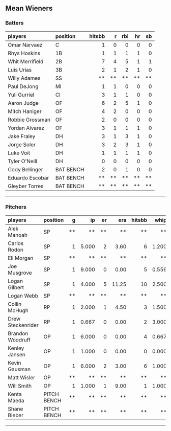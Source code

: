 ## Mean Wieners

### Batters

 
|players         |position  | hitsbb|  r| rbi| hr| sb| 
|:---------------|:---------|------:|--:|---:|--:|--:| 
|Omar Narvaez    |C         |      1|  0|   0|  0|  0| 
|Rhys Hoskins    |1B        |      1|  1|   1|  1|  0| 
|Whit Merrifield |2B        |      7|  4|   5|  1|  1| 
|Luis Urias      |3B        |      2|  1|   2|  1|  0| 
|Willy Adames    |SS        |     **| **|  **| **| **| 
|Paul DeJong     |MI        |      1|  1|   0|  0|  0| 
|Yuli Gurriel    |CI        |      3|  1|   1|  0|  0| 
|Aaron Judge     |OF        |      6|  2|   5|  1|  0| 
|Mitch Haniger   |OF        |      4|  2|   0|  0|  0| 
|Robbie Grossman |OF        |      2|  0|   0|  0|  0| 
|Yordan Alvarez  |OF        |      3|  1|   1|  1|  0| 
|Jake Fraley     |DH        |      3|  1|   3|  1|  0| 
|Jorge Soler     |DH        |      3|  2|   3|  1|  0| 
|Luke Voit       |DH        |      1|  1|   1|  1|  0| 
|Tyler O'Neill   |DH        |      0|  0|   0|  0|  0| 
|Cody Bellinger  |BAT BENCH |      2|  0|   1|  0|  0| 
|Eduardo Escobar |BAT BENCH |     **| **|  **| **| **| 
|Gleyber Torres  |BAT BENCH |     **| **|  **| **| **| 

* * *

### Pitchers

 
|players           |position    |  g|    ip| er|   era| hitsbb|  whip| so|  w| sv| 
|:-----------------|:-----------|--:|-----:|--:|-----:|------:|-----:|--:|--:|--:| 
|Alek Manoah       |SP          | **|    **| **|    **|     **|    **| **| **| **| 
|Carlos Rodon      |SP          |  1| 5.000|  2|  3.60|      6| 1.200|  3|  1|  0| 
|Eli Morgan        |SP          | **|    **| **|    **|     **|    **| **| **| **| 
|Joe Musgrove      |SP          |  1| 9.000|  0|  0.00|      5| 0.556|  9|  1|  0| 
|Logan Gilbert     |SP          |  1| 4.000|  5| 11.25|     10| 2.500|  5|  0|  0| 
|Logan Webb        |SP          | **|    **| **|    **|     **|    **| **| **| **| 
|Collin McHugh     |RP          |  1| 2.000|  1|  4.50|      3| 1.500|  0|  1|  0| 
|Drew Steckenrider |RP          |  1| 0.667|  0|  0.00|      2| 3.000|  0|  0|  0| 
|Brandon Woodruff  |OP          |  1| 6.000|  0|  0.00|      4| 0.667| 10|  1|  0| 
|Kenley Jansen     |OP          |  1| 1.000|  0|  0.00|      0| 0.000|  1|  0|  0| 
|Kevin Gausman     |OP          |  1| 6.000|  2|  3.00|      6| 1.000|  2|  0|  0| 
|Matt Wisler       |OP          | **|    **| **|    **|     **|    **| **| **| **| 
|Will Smith        |OP          |  1| 1.000|  1|  9.00|      1| 1.000|  1|  0|  1| 
|Kenta Maeda       |PITCH BENCH | **|    **| **|    **|     **|    **| **| **| **| 
|Shane Bieber      |PITCH BENCH | **|    **| **|    **|     **|    **| **| **| **| 


* * *


